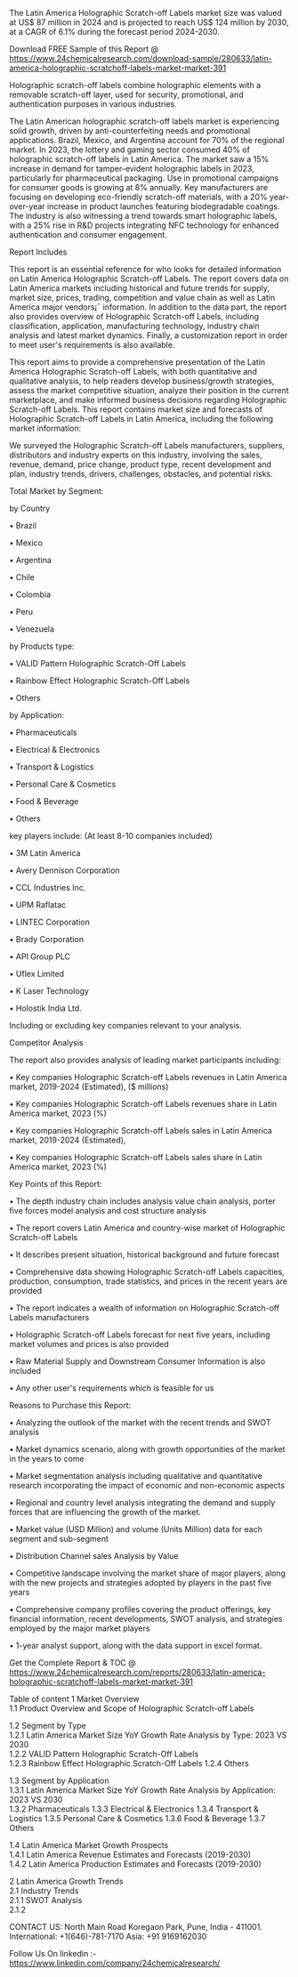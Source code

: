 The Latin America Holographic Scratch-off Labels market size was valued at US$ 87 million in 2024 and is projected to reach US$ 124 million by 2030, at a CAGR of 6.1% during the forecast period 2024-2030.

Download FREE Sample of this Report @ https://www.24chemicalresearch.com/download-sample/280633/latin-america-holographic-scratchoff-labels-market-market-391

Holographic scratch-off labels combine holographic elements with a removable scratch-off layer, used for security, promotional, and authentication purposes in various industries.

The Latin American holographic scratch-off labels market is experiencing solid growth, driven by anti-counterfeiting needs and promotional applications. Brazil, Mexico, and Argentina account for 70% of the regional market. In 2023, the lottery and gaming sector consumed 40% of holographic scratch-off labels in Latin America. The market saw a 15% increase in demand for tamper-evident holographic labels in 2023, particularly for pharmaceutical packaging. Use in promotional campaigns for consumer goods is growing at 8% annually. Key manufacturers are focusing on developing eco-friendly scratch-off materials, with a 20% year-over-year increase in product launches featuring biodegradable coatings. The industry is also witnessing a trend towards smart holographic labels, with a 25% rise in R&D projects integrating NFC technology for enhanced authentication and consumer engagement.

Report Includes

This report is an essential reference for who looks for detailed information on Latin America Holographic Scratch-off Labels. The report covers data on Latin America markets including historical and future trends for supply, market size, prices, trading, competition and value chain as well as Latin America major vendors¡¯ information. In addition to the data part, the report also provides overview of Holographic Scratch-off Labels, including classification, application, manufacturing technology, industry chain analysis and latest market dynamics. Finally, a customization report in order to meet user's requirements is also available.

This report aims to provide a comprehensive presentation of the Latin America Holographic Scratch-off Labels, with both quantitative and qualitative analysis, to help readers develop business/growth strategies, assess the market competitive situation, analyze their position in the current marketplace, and make informed business decisions regarding Holographic Scratch-off Labels. This report contains market size and forecasts of Holographic Scratch-off Labels in Latin America, including the following market information:

We surveyed the Holographic Scratch-off Labels manufacturers, suppliers, distributors and industry experts on this industry, involving the sales, revenue, demand, price change, product type, recent development and plan, industry trends, drivers, challenges, obstacles, and potential risks.

Total Market by Segment:

by Country

•    Brazil

•    Mexico

•    Argentina

•    Chile

•    Colombia

•    Peru

•    Venezuela

by Products type:

•    VALID Pattern Holographic Scratch-Off Labels

•    Rainbow Effect Holographic Scratch-Off Labels

•    Others

by Application:

•    Pharmaceuticals

•    Electrical & Electronics

•    Transport & Logistics

•    Personal Care & Cosmetics

•    Food & Beverage

•    Others

key players include: (At least 8-10 companies included)

•    3M Latin America

•    Avery Dennison Corporation

•    CCL Industries Inc.

•    UPM Raflatac

•    LINTEC Corporation

•    Brady Corporation

•    API Group PLC

•    Uflex Limited

•    K Laser Technology

•    Holostik India Ltd.

Including or excluding key companies relevant to your analysis.

Competitor Analysis

The report also provides analysis of leading market participants including:

•    Key companies Holographic Scratch-off Labels revenues in Latin America market, 2019-2024 (Estimated), ($ millions)

•    Key companies Holographic Scratch-off Labels revenues share in Latin America market, 2023 (%)

•    Key companies Holographic Scratch-off Labels sales in Latin America market, 2019-2024 (Estimated),

•    Key companies Holographic Scratch-off Labels sales share in Latin America market, 2023 (%)

Key Points of this Report:

•    The depth industry chain includes analysis value chain analysis, porter five forces model analysis and cost structure analysis

•    The report covers Latin America and country-wise market of Holographic Scratch-off Labels

•    It describes present situation, historical background and future forecast

•    Comprehensive data showing Holographic Scratch-off Labels capacities, production, consumption, trade statistics, and prices in the recent years are provided

•    The report indicates a wealth of information on Holographic Scratch-off Labels manufacturers

•    Holographic Scratch-off Labels forecast for next five years, including market volumes and prices is also provided

•    Raw Material Supply and Downstream Consumer Information is also included

•    Any other user's requirements which is feasible for us

Reasons to Purchase this Report:

•    Analyzing the outlook of the market with the recent trends and SWOT analysis

•    Market dynamics scenario, along with growth opportunities of the market in the years to come

•    Market segmentation analysis including qualitative and quantitative research incorporating the impact of economic and non-economic aspects

•    Regional and country level analysis integrating the demand and supply forces that are influencing the growth of the market.

•    Market value (USD Million) and volume (Units Million) data for each segment and sub-segment

•    Distribution Channel sales Analysis by Value

•    Competitive landscape involving the market share of major players, along with the new projects and strategies adopted by players in the past five years

•    Comprehensive company profiles covering the product offerings, key financial information, recent developments, SWOT analysis, and strategies employed by the major market players

•    1-year analyst support, along with the data support in excel format.

Get the Complete Report & TOC @ https://www.24chemicalresearch.com/reports/280633/latin-america-holographic-scratchoff-labels-market-market-391

Table of content
1 Market Overview    
1.1 Product Overview and Scope of Holographic Scratch-off Labels 

1.2 Segment by Type    
1.2.1 Latin America Market Size YoY Growth Rate Analysis by Type: 2023 VS 2030    
1.2.2 VALID Pattern Holographic Scratch-Off Labels    
1.2.3 Rainbow Effect Holographic Scratch-Off Labels
1.2.4 Others

1.3 Segment by Application  
1.3.1 Latin America Market Size YoY Growth Rate Analysis by Application: 2023 VS 2030    
1.3.2    Pharmaceuticals
1.3.3    Electrical & Electronics
1.3.4    Transport & Logistics
1.3.5    Personal Care & Cosmetics
1.3.6    Food & Beverage
1.3.7    Others

1.4 Latin America Market Growth Prospects    
1.4.1 Latin America Revenue Estimates and Forecasts (2019-2030)    
1.4.2 Latin America Production Estimates and Forecasts (2019-2030)  

2 Latin America Growth Trends    
2.1 Industry Trends    
2.1.1 SWOT Analysis    
2.1.2

CONTACT US:
North Main Road Koregaon Park, Pune, India - 411001.
International: +1(646)-781-7170
Asia: +91 9169162030

Follow Us On linkedin :- https://www.linkedin.com/company/24chemicalresearch/
